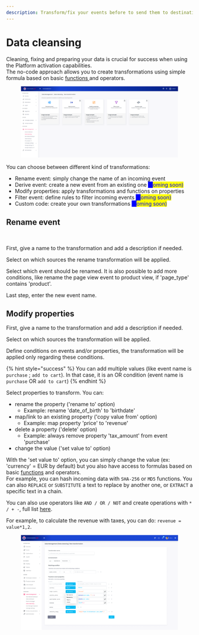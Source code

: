 ```yaml
---
description: Transform/fix your events before to send them to destinations
---
```


# Data cleansing

Cleaning, fixing and preparing your data is crucial for success when using the Platform activation capabilities.\
The no-code approach allows you to create transformations using simple formula based on basic [functions ](supported-transformation-functions/)and operators.

<figure><img src="../../../.gitbook/assets/image (1) (7).png" alt=""><figcaption></figcaption></figure>

You can choose between different kind of transformations:

* Rename event: simply change the name of an incoming event
* Derive event: create a new event from an existing one <mark style="color:blue;background-color:blue;">(c</mark><mark style="color:blue;">oming soon)</mark>
* Modify properties: apply transformations and functions on properties
* Filter event: define rules to filter incoming events <mark style="color:blue;background-color:blue;">(c</mark><mark style="color:blue;">oming soon)</mark>
* Custom code: create your own transformations <mark style="color:blue;background-color:blue;">(c</mark><mark style="color:blue;">oming soon)</mark>

## Rename event

<figure><img src="../../../.gitbook/assets/Capture d’écran 2022-12-08 à 11.25.19.png" alt=""><figcaption></figcaption></figure>

First, give a name to the transformation and add a description if needed.

Select on which sources the rename transformation will be applied.

Select which event should be renamed. It is also possible to add more conditions, like rename the page view event to product view, if 'page\_type' contains 'product'.

Last step, enter the new event name.

## Modify properties

First, give a name to the transformation and add a description if needed.

Select on which sources the transformation will be applied.

Define conditions on events and/or properties, the transformation will be applied only regarding these conditions.

{% hint style="success" %}
You can add multiple values (like event name is `purchase` ; `add to cart`). In that case, it is an OR condition (event name is `purchase` OR `add to cart`)
{% endhint %}

Select properties to transform. You can:

* rename the property ('rename to' option)
  * Example: rename 'date\_of\_birth' to 'birthdate'
* map/link to an existing property ('copy value from' option)
  * Example: map property 'price' to 'revenue'
* delete a property ('delete' option)
  * Example: always remove property 'tax\_amount' from event 'purchase'
* change the value ('set value to' option)

With the 'set value to' option, you can simply change the value (ex: 'currency' = EUR by default) but you also have access to formulas based on basic [functions](supported-transformation-functions/) and operators.\
For example, you can hash incoming data with `SHA-256` or `MD5` functions. You can also `REPLACE` or `SUBSTITUTE` a text to replace by another one, or `EXTRACT` a specific text in a chain.

You can also use operators like `AND / OR / NOT` and create operations with `* / + -`, full list [here](https://community.commandersact.com/platform-x/features/data-quality/data-cleansing/supported-transformation-functions#operators).

For example, to calculate the revenue with taxes, you can do: `revenue = value*1,2`.

<figure><img src="../../../.gitbook/assets/Live Normalization [READY] (1) (1).png" alt=""><figcaption></figcaption></figure>
